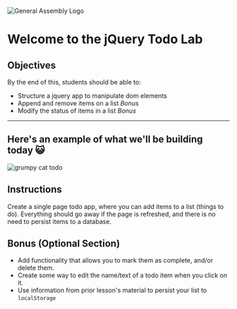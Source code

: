 ![General Assembly Logo](https://camo.githubusercontent.com/1a91b05b8f4d44b5bbfb83abac2b0996d8e26c92/687474703a2f2f692e696d6775722e636f6d2f6b6538555354712e706e67)

# Welcome to the jQuery Todo Lab

## Objectives

By the end of this, students should be able to:

- Structure a jquery app to manipulate dom elements
- Append and remove items on a list  *Bonus*
- Modify the status of items in a list  *Bonus*
<hr>

## Here's an example of what we'll be building today 😺

![grumpy cat todo](https://git.generalassemb.ly/raw/WDIplus-ATX/jQuery-Todo-List/master/assets/grumpy_cat_todo.jpg)

## Instructions

Create a single page todo app, where you can add items to a list (things to do). Everything should go away if the page is refreshed, and there is no need to persist items to a database.

## Bonus (Optional Section)

- Add functionality that allows you to mark them as complete, and/or delete them. 
- Create some way to edit the name/text of a todo item when you click on it.
- Use information from prior lesson's material to persist your list to ```localStorage```
